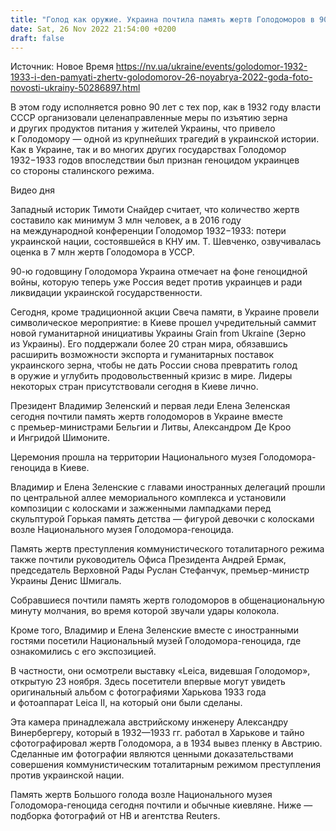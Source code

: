```yaml
---
title: "Голод как оружие. Украина почтила память жертв Голодоморов в 90-ю годовщину трагедии 1932−1933 годов — фоторепортаж"
date: Sat, 26 Nov 2022 21:54:00 +0200
draft: false
---
```

Источник: Новое Время https://nv.ua/ukraine/events/golodomor-1932-1933-i-den-pamyati-zhertv-golodomorov-26-noyabrya-2022-goda-foto-novosti-ukrainy-50286897.html


В этом году исполняется ровно 90 лет с тех пор, как в 1932 году власти СССР организовали целенаправленные меры по изъятию зерна и других продуктов питания у жителей Украины, что привело к Голодомору — одной из крупнейших трагедий в украинской истории. Как в Украине, так и во многих других государствах Голодомор 1932−1933 годов впоследствии был признан геноцидом украинцев со стороны сталинского режима.

 Видео дня   



Западный историк Тимоти Снайдер считает, что количество жертв составило как минимум 3 млн человек, а в 2016 году на международной конференции Голодомор 1932−1933: потери украинской нации, состоявшейся в КНУ им. Т. Шевченко, озвучивалась оценка в 7 млн жертв Голодомора в УССР.

 90-ю годовщину Голодомора Украина отмечает на фоне геноцидной войны, которую теперь уже Россия ведет против украинцев и ради ликвидации украинской государственности.

 Сегодня, кроме традиционной акции Свеча памяти, в Украине провели символическое мероприятие: в Киеве прошел учредительный саммит новой гуманитарной инициативы Украины Grain from Ukraine (Зерно из Украины). Его поддержали более 20 стран мира, обязавшись расширить возможности экспорта и гуманитарных поставок украинского зерна, чтобы не дать России снова превратить голод в оружие и углубить продовольственный кризис в мире. Лидеры некоторых стран присутствовали сегодня в Киеве лично.

 Президент Владимир Зеленский и первая леди Елена Зеленская сегодня почтили память жертв голодоморов в Украине вместе с премьер-министрами Бельгии и Литвы, Александром Де Кроо и Ингридой Шимоните.

 Церемония прошла на территории Национального музея Голодомора-геноцида в Киеве.

Владимир и Елена Зеленские с главами иностранных делегаций прошли по центральной аллее мемориального комплекса и установили композиции с колосками и зажженными лампадками перед скульптурой Горькая память детства — фигурой девочки с колосками возле Национального музея Голодомора-геноцида.

 Память жертв преступления коммунистического тоталитарного режима также почтили руководитель Офиса Президента Андрей Ермак, председатель Верховной Рады Руслан Стефанчук, премьер-министр Украины Денис Шмигаль.

 Собравшиеся почтили память жертв голодоморов в общенациональную минуту молчания, во время которой звучали удары колокола.

Кроме того, Владимир и Елена Зеленские вместе с иностранными гостями посетили Национальный музей Голодомора-геноцида, где ознакомились с его экспозицией.

 В частности, они осмотрели выставку «Leica, видевшая Голодомор», открытую 23 ноября. Здесь посетители впервые могут увидеть оригинальный альбом с фотографиями Харькова 1933 года и фотоаппарат Leica II, на который они были сделаны.

 Эта камера принадлежала австрийскому инженеру Александру Винербергеру, который в 1932—1933 гг. работал в Харькове и тайно сфотографировал жертв Голодомора, а в 1934 вывез пленку в Австрию. Сделанные им фотографии являются ценными доказательствами совершения коммунистическим тоталитарным режимом преступления против украинской нации.

Память жертв Большого голода возле Национального музея Голодомора-геноцида сегодня почтили и обычные киевляне. Ниже — подборка фотографий от НВ и агентства Reuters.

